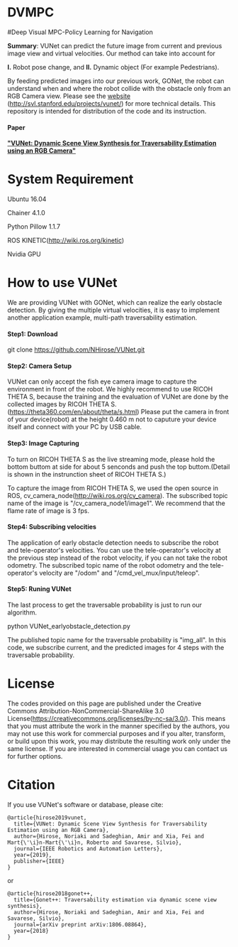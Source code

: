 # DVMPC
#Deep Visual MPC-Policy Learning for Navigation

 
**Summary**: VUNet can predict the future image from current and previous image view and virtual velocities. Our method can take into account for

**I.** Robot pose change, and
**II.** Dynamic object (For example Pedestrians).   

By feeding predicted images into our previous work, GONet, the robot can understand when and where the robot collide with the obstacle only from an RGB Camera view.
Please see the [website](http://svl.stanford.edu/projects/vunet/) (http://svl.stanford.edu/projects/vunet/) for more technical details. This repository is intended for distribution of the code and its instruction.

#### Paper
**["VUNet: Dynamic Scene View Synthesis for Traversability Estimation using an RGB Camera"](https://ieeexplore.ieee.org/document/8624332)**


System Requirement
=================
Ubuntu 16.04

Chainer 4.1.0

Python Pillow 1.1.7

ROS KINETIC(http://wiki.ros.org/kinetic)

Nvidia GPU

How to use VUNet
=================

We are providing VUNet with GONet, which can realize the early obstacle detection.
By giving the multiple virtual velocities, it is easy to implement another application example, multi-path traversability estimation.

#### Step1: Download
git clone https://github.com/NHirose/VUNet.git

#### Step2: Camera Setup
VUNet can only accept the fish eye camera image to capture the environment in front of the robot.
We highly recommend to use RICOH THETA S, because the training and the evaluation of VUNet are done by the collected images by RICOH THETA S.(https://theta360.com/en/about/theta/s.html)
Please put the camera in front of your device(robot) at the height 0.460 m not to caputure your device itself and connect with your PC by USB cable.

#### Step3: Image Capturing
To turn on RICOH THETA S as the live streaming mode, please hold the bottom buttom at side for about 5 senconds and push the top buttom.(Detail is shown in the instrunction sheet of RICOH THETA S.)

To capture the image from RICOH THETA S, we used the open source in ROS, cv_camera_node(http://wiki.ros.org/cv_camera).
The subscribed topic name of the image is "/cv_camera_node1/image1". We recommend that the flame rate of image is 3 fps.

#### Step4: Subscribing velocities
The application of early obstacle detection needs to subscribe the robot and tele-operator's velocities.
You can use the tele-operator's velocity at the previous step instead of the robot velocity, if you can not take the robot odometry.
The subscribed topic name of the robot odometry and the tele-operator's velocity are "/odom" and "/cmd_vel_mux/input/teleop".


#### Step5: Runing VUNet
The last process to get the traversable probability is just to run our algorithm.

python VUNet_earlyobstacle_detection.py

The published topic name for the traversable probability is "img_all".
In this code, we subscribe current, and the predicted images for 4 steps with the traversable probability.

License
=================
The codes provided on this page are published under the Creative Commons Attribution-NonCommercial-ShareAlike 3.0 License(https://creativecommons.org/licenses/by-nc-sa/3.0/). This means that you must attribute the work in the manner specified by the authors, you may not use this work for commercial purposes and if you alter, transform, or build upon this work, you may distribute the resulting work only under the same license. If you are interested in commercial usage you can contact us for further options. 

Citation
=================

If you use VUNet's software or database, please cite:
```
@article{hirose2019vunet,
  title={VUNet: Dynamic Scene View Synthesis for Traversability Estimation using an RGB Camera},
  author={Hirose, Noriaki and Sadeghian, Amir and Xia, Fei and Mart{\'\i}n-Mart{\'\i}n, Roberto and Savarese, Silvio},
  journal={IEEE Robotics and Automation Letters},
  year={2019},
  publisher={IEEE}
}

```
or
```
@article{hirose2018gonet++,
  title={Gonet++: Traversability estimation via dynamic scene view synthesis},
  author={Hirose, Noriaki and Sadeghian, Amir and Xia, Fei and Savarese, Silvio},
  journal={arXiv preprint arXiv:1806.08864},
  year={2018}
}

```
